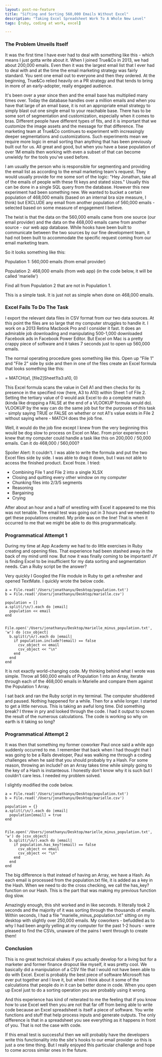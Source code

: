 ```yaml
---
layout: post-no-feature
title: "Sifting and Sorting 560,000 Emails Without Excel"
description: "Taking Excel Spreadsheet Work To A Whole New Level"
tags: [ruby, coding at work, excel]

---
```


### The Problem Unveils Itself

It was the first time I have ever had to deal with something like this - which means I just gotta write about it. When I joined True&Co in 2013, we had about 200,000 emails. Even then it was the largest email list that I ever had to deal with and at the time the email marketing strategy was fairly standard. You sent one email out to everyone and then they ordered. At the beginning, True&Co relied heavily on a PR strategy and that tends to bring in more of an early-adopter, really engaged audience.

It's been over a year since then and the email base has multiplied many times over. Today the database handles over a million emails and when you have that large of an email base, it is not an appropriate email strategy to simply blast out one single email to your reachable base. There has to be some sort of segmentation and customization, especially when it comes to bras. Different people have different types of fits, and it is important that we customize the image assets and the message for that difference. The marketing team at True&Co continues to experiment with increasingly deeper segmentations and customizations. Such experiments mean we require more logic in email sorting than anything that has been previously built out for us. All great and good, but when you have a base population of over 1M emails then working with even a subset of that can become unwieldy for the tools you've used before. 

I am usually the person who is responsible for segmenting and providing the email list as according to the email marketing team's request. They would usually provide for me some sort of the logic: "Hey Jonathan, take all of the emails of people with these fit keys and stated sizes." Usually this can be done in a single SQL query from the database. However this new experiment had been something new. We wanted to bucket a certain population of 468,000 emails (based on an internal bra size measure, I think) but EXCLUDE any email from another population of 560,000 emails - selected based on some measure of engagement I believe. 

The twist is that the data on the 560,000 emails came from one source (our email provider) and the data on the 468,000 emails came from another source - our web app database. While hooks have been built to communicate between the two sources by our fine development team, it had not been built to accommodate the specific request coming from our email marketing team. 

So it looks something like this: 

Population 1: 560,000 emails (from email provider)

Population 2: 468,000 emails (from web app) (in the code below, it will be called 'marielle')

Find all from Population 2 that are not in Population 1.

This is a simple task. It is just not as simple when done on 468,000 emails. 

### Excel Fails To Do The Task

I export the relevant data files in CSV format from our two data sources. At this point the files are so large that my computer struggles to handle it. I work on a 2013 Retina Macbook Pro and I consider it fast. It does an admirable job downloading and manipulating 500-1,000 downloaded Facebook ads in Facebook Power Editor. But Excel on Mac is a pretty crappy piece of software and it takes 7 seconds just to open up 560,000 emails. 

The normal operating procedure goes something like this. Open up "File 1" and "File 2" side by side and then in one of the files create an Excel formula that looks something like this: 

= MATCH(a1, [file2]Sheet1!a3:a10, 0)

This Excel formula scans the value in Cell A1 and then checks for its presence in the specified row (here, A3 to A10) within Sheet 1 of File 2. Setting the tertiary value of 0 would ask Excel to do a complete match (kinda like dropping a FALSE at the end of a VLOOKUP formula would do). VLOOKUP by the way can do the same job but for the purposes of this task - simply saying TRUE or FALSE on whether or not A1's value exists in File 2 without saying where - MATCH does the job fine. 

Well, it would do the job fine except I knew from the very beginning this would be dog slow to process on Excel on Mac. From prior experience I knew that my computer could handle a task like this on 200,000 / 50,000 emails. Can it do 468,000 / 560,000?

Spoiler Alert: It couldn't. I was able to write the formula and put the two Excel files side by side. I was able to drag it down, but I was not able to access the finished product. Excel froze. I tried: 

* Combining File 1 and File 2 into a single XLSX
* Closing and quitting every other window on my computer
* Chunking files into 2/3/5 segments
* Reasoning
* Bargaining
* Crying

After about an hour and a half of wrestling with Excel it appeared to me this was not tenable. The email test was going out in 3 hours and we needed to get these populations created. My pride was on the line! That is when it occurred to me that we might be able to do this programmatically. 

### Programmatical Attempt 1

During my time at App Academy we had to do little exercises in Ruby creating and opening files. That experience had been stashed away in the back of my mind until now. But now it was finally coming to be important! JY is finding Excel to be insufficient for my data sorting and segmentation needs. Can a Ruby script be the answer?

Very quickly I Googled the File module in Ruby to get a refresher and opened TextMate. I quickly wrote the below code. 

    a = File.read('/Users/jonathanyu/Desktop/population.txt')
    b = File.read('/Users/jonathanyu/Desktop/marielle.csv')

    population = []
    a.split(/\n/).each do |email|
      population << email
    end


    File.open('/Users/jonathanyu/Desktop/marielle_minus_population.txt', 'w') do |csv_object|
      b.split(/\n/).each do |email|
        if population.include?(email) == false
          csv_object << email
          csv_object << "\n"
        end
      end
    end


It is not exactly world-changing code. My thinking behind what I wrote was simple. Throw all 560,000 emails of Population 1 into an Array, iterate through each of the 468,000 emails in Marielle and compare them against the Population 1 Array. 

I sat back and ran the Ruby script in my terminal. The computer shuddered and paused. Nothing happened for a while. Then for a while longer. I started to get a little nervous. This is taking an awful long time. Did something break? I threw in pry and looked through the code. I had it output to screen the result of the numerous calculations. The code is working so why on earth is it taking so long?  

### Programmatical Attempt 2

It was then that something my former coworker Paul once said a while ago suddenly occurred to me. I remember that back when I had thought that I was going to be a Rails developer, Paul was walking me through a coding challenges when he said that you should probably try a Hash. For some reason, throwing an include? on an Array takes time while simply going to the key of a Hash is instanteous. I honestly don't know why it is such but I couldn't care less. I needed my problem solved. 

I slightly modified the code below. 


    a = File.read('/Users/jonathanyu/Desktop/population.txt')
    b = File.read('/Users/jonathanyu/Desktop/marielle.csv')

    population = {}
    a.split(/\n/).each do |email|
      population[email] = true
    end


    File.open('/Users/jonathanyu/Desktop/marielle_minus_population.txt', 'w') do |csv_object|
      b.split(/\n/).each do |email|
        if population.has_key?(email) == false
          csv_object << email
          csv_object << "\n"
        end
      end
    end
		

The big difference is that instead of having an Array, we have a Hash. As each email is processed from the population.txt file, it is added as a key in the Hash. When we need to do the cross checking, we call the has_key? function on our Hash. This is the part that was making my previous function dog slow. 

Amazingly enough, this shit worked and in like seconds. It literally took 2 seconds and the majority of it was sorting through the thousands of emails. Within seconds, I had a file "marielle_minus_population.txt" sitting on my desktop with slightly over 250,000 emails. My coworkers - befuddled as to why I had been angrily yelling at my computer for the past 1-2 hours - were pleased to find the CSVs, unaware of the pains I went through to create them! 

### Conclusion 

This is no great technical shakes if you actually develop for a living but for a marketer and former finance dropout like myself, it was pretty cool. We basically did a manipulation of a CSV file that I would not have been able to do with Excel. Excel is probably the best piece of software Microsoft has ever put together and I love it, but when I think about it some of the calculations that people do in it can be better done in code. When you open up Excel just to do a sorting operation you are probably using it wrong. 

And this experience has kind of reiterated to me the feeling that if you know how to use Excel well then you are not that far off from being able to write code because an Excel spreadsheet is itself a piece of software. You write functions and stuff that help process inputs and generate outputs. The only difference is that in a spreadsheet you see everything as it happens in front of you. That is not the case with code. 

If this email test is successful then we will probably have the developers write this functionality into the site's hooks to our email provider so this is just a one time thing. But I really enjoyed this particular challenge and hope to come across similar ones in the future. 